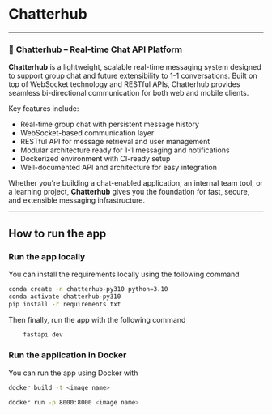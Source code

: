# Chatterhub

---

### 🔷 **Chatterhub – Real-time Chat API Platform**

**Chatterhub** is a lightweight, scalable real-time messaging system designed to support group chat and future extensibility to 1-1 conversations. Built on top of WebSocket technology and RESTful APIs, Chatterhub provides seamless bi-directional communication for both web and mobile clients.

Key features include:

* Real-time group chat with persistent message history
* WebSocket-based communication layer
* RESTful API for message retrieval and user management
* Modular architecture ready for 1-1 messaging and notifications
* Dockerized environment with CI-ready setup
* Well-documented API and architecture for easy integration

Whether you're building a chat-enabled application, an internal team tool, or a learning project, **Chatterhub** gives you the foundation for fast, secure, and extensible messaging infrastructure.

---


## How to run the app

### Run the app locally
You can install the requirements locally using the following command
```bash
conda create -n chatterhub-py310 python=3.10
conda activate chatterhub-py310
pip install -r requirements.txt
```
Then finally, run the app with the following command
```bash
    fastapi dev 
```
### Run the application in Docker
You can run the app using Docker with
```bash
docker build -t <image name>
```

```bash
docker run -p 8000:8000 <image name>
```